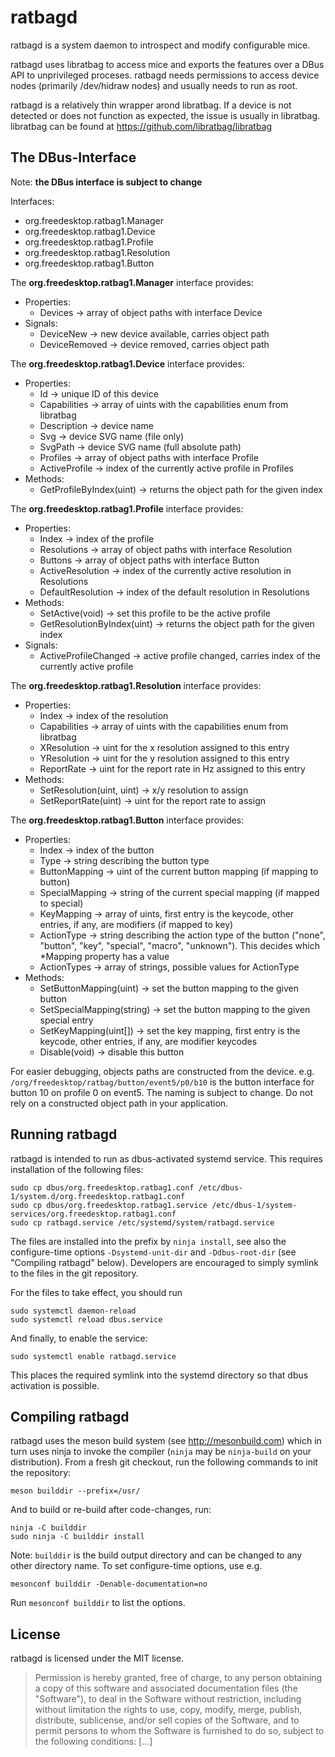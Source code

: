 ratbagd
=======

ratbagd is a system daemon to introspect and modify configurable mice.

ratbagd uses libratbag to access mice and exports the features over a DBus
API to unprivileged proceses. ratbagd needs permissions to access device
nodes (primarily /dev/hidraw nodes) and usually needs to run as root.

ratbagd is a relatively thin wrapper arond libratbag. If a device is not
detected or does not function as expected, the issue is usually in
libratbag. libratbag can be found at
   https://github.com/libratbag/libratbag

The DBus-Interface
------------------

Note: **the DBus interface is subject to change**

Interfaces:
-  org.freedesktop.ratbag1.Manager
-  org.freedesktop.ratbag1.Device
-  org.freedesktop.ratbag1.Profile
-  org.freedesktop.ratbag1.Resolution
-  org.freedesktop.ratbag1.Button

The **org.freedesktop.ratbag1.Manager** interface provides:
- Properties:
  - Devices -> array of object paths with interface Device
- Signals:
  - DeviceNew -> new device available, carries object path
  - DeviceRemoved -> device removed, carries object path

The **org.freedesktop.ratbag1.Device** interface provides:
- Properties:
  - Id -> unique ID of this device
  - Capabilities -> array of uints with the capabilities enum from libratbag
  - Description -> device name
  - Svg -> device SVG name (file only)
  - SvgPath -> device SVG name (full absolute path)
  - Profiles -> array of object paths with interface Profile
  - ActiveProfile -> index of the currently active profile in Profiles
- Methods:
  - GetProfileByIndex(uint) -> returns the object path for the given index

The **org.freedesktop.ratbag1.Profile** interface provides:
- Properties:
  - Index -> index of the profile
  - Resolutions -> array of object paths with interface Resolution
  - Buttons -> array of object paths with interface Button
  - ActiveResolution -> index of the currently active resolution in Resolutions
  - DefaultResolution -> index of the default resolution in Resolutions
- Methods:
  - SetActive(void) -> set this profile to be the active profile
  - GetResolutionByIndex(uint) -> returns the object path for the given index
- Signals:
  - ActiveProfileChanged -> active profile changed, carries index of the currently active profile

The **org.freedesktop.ratbag1.Resolution** interface provides:
- Properties:
  - Index -> index of the resolution
  - Capabilities -> array of uints with the capabilities enum from libratbag
  - XResolution -> uint for the x resolution assigned to this entry
  - YResolution -> uint for the y resolution assigned to this entry
  - ReportRate -> uint for the report rate in Hz assigned to this entry
- Methods:
  - SetResolution(uint, uint) -> x/y resolution to assign
  - SetReportRate(uint) -> uint for the report rate to assign

The **org.freedesktop.ratbag1.Button** interface provides:
- Properties:
  - Index -> index of the button
  - Type -> string describing the button type
  - ButtonMapping -> uint of the current button mapping (if mapping to button)
  - SpecialMapping -> string of the current special mapping (if mapped to special)
  - KeyMapping -> array of uints, first entry is the keycode, other entries, if any, are modifiers (if mapped to key)
  - ActionType -> string describing the action type of the button ("none", "button", "key", "special", "macro", "unknown"). This decides which \*Mapping  property has a value
  - ActionTypes -> array of strings, possible values for ActionType
- Methods:
  - SetButtonMapping(uint) -> set the button mapping to the given button
  - SetSpecialMapping(string) -> set the button mapping to the given special entry
  - SetKeyMapping(uint[]) -> set the key mapping, first entry is the keycode, other entries, if any, are modifier keycodes
  - Disable(void) -> disable this button

For easier debugging, objects paths are constructed from the device. e.g.
`/org/freedesktop/ratbag/button/event5/p0/b10` is the button interface for
button 10 on profile 0 on event5. The naming is subject to change. Do not
rely on a constructed object path in your application.

Running ratbagd
---------------

ratbagd is intended to run as dbus-activated systemd service. This requires
installation of the following files:

    sudo cp dbus/org.freedesktop.ratbag1.conf /etc/dbus-1/system.d/org.freedesktop.ratbag1.conf
    sudo cp dbus/org.freedesktop.ratbag1.service /etc/dbus-1/system-services/org.freedesktop.ratbag1.conf
    sudo cp ratbagd.service /etc/systemd/system/ratbagd.service

The files are installed into the prefix by `ninja install`, see also the
configure-time options `-Dsystemd-unit-dir` and `-Ddbus-root-dir` (see
"Compiling ratbagd" below). Developers are encouraged to simply symlink to the
files in the git repository.

For the files to take effect, you should run

    sudo systemctl daemon-reload
    sudo systemctl reload dbus.service

And finally, to enable the service:

    sudo systemctl enable ratbagd.service

This places the required symlink into the systemd directory so that dbus
activation is possible.

Compiling ratbagd
-----------------

ratbagd uses the meson build system (see http://mesonbuild.com) which in
turn uses ninja to invoke the compiler (`ninja` may be `ninja-build` on your
distribution). From a fresh git checkout, run the following commands to init
the repository:

    meson builddir --prefix=/usr/

And to build or re-build after code-changes, run:

    ninja -C builddir
    sudo ninja -C builddir install

Note: `builddir` is the build output directory and can be changed to any
other directory name. To set configure-time options, use e.g.

    mesonconf builddir -Denable-documentation=no

Run `mesonconf builddir` to list the options.

License
-------

ratbagd is licensed under the MIT license.

> Permission is hereby granted, free of charge, to any person obtaining a
> copy of this software and associated documentation files (the "Software"),
> to deal in the Software without restriction, including without limitation
> the rights to use, copy, modify, merge, publish, distribute, sublicense,
> and/or sell copies of the Software, and to permit persons to whom the
> Software is furnished to do so, subject to the following conditions: [...]
